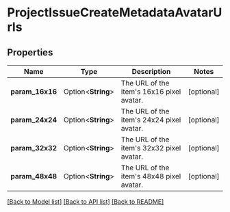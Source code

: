 # ProjectIssueCreateMetadataAvatarUrls

## Properties

Name | Type | Description | Notes
------------ | ------------- | ------------- | -------------
**param_16x16** | Option<**String**> | The URL of the item's 16x16 pixel avatar. | [optional]
**param_24x24** | Option<**String**> | The URL of the item's 24x24 pixel avatar. | [optional]
**param_32x32** | Option<**String**> | The URL of the item's 32x32 pixel avatar. | [optional]
**param_48x48** | Option<**String**> | The URL of the item's 48x48 pixel avatar. | [optional]

[[Back to Model list]](../README.md#documentation-for-models) [[Back to API list]](../README.md#documentation-for-api-endpoints) [[Back to README]](../README.md)


